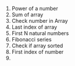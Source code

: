 1. Power of a number
2. Sum of array
3. Check number in Array
4. Last index of array
5. First N natural numbers
6. Fibonacci series
7. Check if array sorted
8. First index of number
9. 